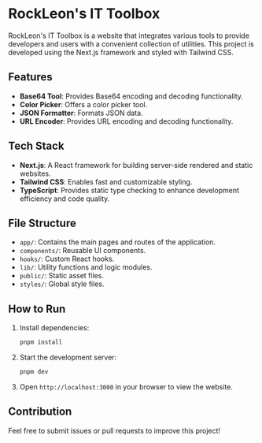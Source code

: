 # RockLeon's IT Toolbox

RockLeon's IT Toolbox is a website that integrates various tools to provide developers and users with a convenient collection of utilities. This project is developed using the Next.js framework and styled with Tailwind CSS.

## Features

- **Base64 Tool**: Provides Base64 encoding and decoding functionality.
- **Color Picker**: Offers a color picker tool.
- **JSON Formatter**: Formats JSON data.
- **URL Encoder**: Provides URL encoding and decoding functionality.

## Tech Stack

- **Next.js**: A React framework for building server-side rendered and static websites.
- **Tailwind CSS**: Enables fast and customizable styling.
- **TypeScript**: Provides static type checking to enhance development efficiency and code quality.

## File Structure

- `app/`: Contains the main pages and routes of the application.
- `components/`: Reusable UI components.
- `hooks/`: Custom React hooks.
- `lib/`: Utility functions and logic modules.
- `public/`: Static asset files.
- `styles/`: Global style files.

## How to Run

1. Install dependencies:
   ```bash
   pnpm install
   ```
2. Start the development server:
   ```bash
   pnpm dev
   ```
3. Open `http://localhost:3000` in your browser to view the website.

## Contribution

Feel free to submit issues or pull requests to improve this project!